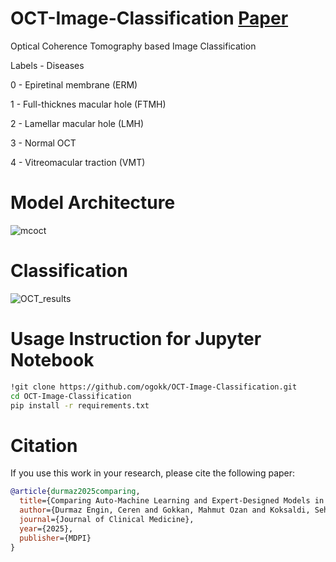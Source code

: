 # OCT-Image-Classification [Paper](https://www.mdpi.com/2077-0383/14/8/2774)

Optical Coherence Tomography based Image Classification

Labels   -         Diseases

0        - Epiretinal membrane (ERM)

1        - Full-thicknes macular hole (FTMH)

2        - Lamellar macular hole (LMH)

3        - Normal OCT

4        - Vitreomacular traction (VMT) 


# Model Architecture
![mcoct](https://github.com/user-attachments/assets/5f86193c-db6a-4196-b27a-890d2a5564d4)

# Classification
![OCT_results](https://github.com/user-attachments/assets/2ad3c911-e212-481f-981a-c0bc686110e1)



# Usage Instruction for Jupyter Notebook
```bash
!git clone https://github.com/ogokk/OCT-Image-Classification.git
cd OCT-Image-Classification
pip install -r requirements.txt
```

# Citation

If you use this work in your research, please cite the following paper:

```bibtex
@article{durmaz2025comparing,
  title={Comparing Auto-Machine Learning and Expert-Designed Models in Diagnosing Vitreomacular Interface Disorders},
  author={Durmaz Engin, Ceren and Gokkan, Mahmut Ozan and Koksaldi, Seher and Kayabasi, Mustafa and Besenk, Ufuk and Selver, Mustafa Alper and Grzybowski, Andrzej},
  journal={Journal of Clinical Medicine},
  year={2025},
  publisher={MDPI}
}
